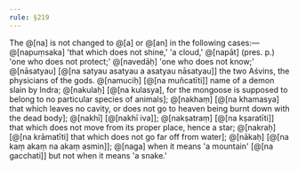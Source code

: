 ```yaml
---
rule: §219
---
```


The @[na] is not changed to @[a] or @[an] in the following cases:—@[napuṃsaka] 'that which does not shine,' 'a cloud,' @[napāt] (pres. p.) 'one who does not protect;' @[navedāḥ] 'one who does not know;' @[nāsatyau] [@[na satyau asatyau a asatyau nāsatyau]] the two Aśvins, the physicians of the gods. @[namuciḥ] [@[na muñcatīti]] name of a demon slain by Indra; @[nakulaḥ] [@[na kulasya], for the mongoose is supposed to belong to no particular species of animals]; @[nakhaṃ] [@[na khamasya] that which leaves no cavity, or does not go to heaven being burnt down with the dead body]; @[nakhī] [@[nakhī iva]]; @[nakṣatraṃ] [@[na kṣaratīti]] that which does not move from its proper place, hence a star; @[nakraḥ] [@[na krāmatīti] that which does not go far off from water]; @[nākaḥ] [@[na kaṃ akaṃ na akaṃ asmin]]; @[naga] when it means 'a mountain' [@[na gacchati]] but not when it means 'a snake.'